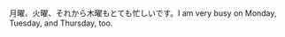 <tr><td>月曜、火曜、それから木曜もとても忙しいです。<td><tr><tr><td>I am very busy on Monday, Tuesday, and Thursday, too.<td><tr></table>

